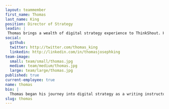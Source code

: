 ```yaml
---
layout: teammember
first_name: Thomas
last_name: King
position: Director of Strategy
leadin: |
 Thomas brings a wealth of digital strategy experience to ThinkShout. He’s been a champion of open source technology in the Portland community for years and has worked with local and national organizations to help maximize their digital potential.
social:
  github: 
  twitter: http://twitter.com/thomas_king
  linkedin: http://linkedin.com/in/thomasjosephking
team-image:
  small: team/small/thomas.jpg
  medium: team/medium/thomas.jpg
  large: team/large/thomas.jpg
published: true
current-employee: true
name: thomas
bio: |
  Thomas began his journey into digital strategy as a writing instructor. In moving to Portland, he found himself drawn toward the tech community. He believes that both writing and technology share roots in communication and curiosity, which helped smooth his transition into the tech world. Since that shift, Thomas has worked with organizations such as Travel Portland, Arizona State University, and the Portland Timbers on a wide array of digital projects. When he’s not helping our clients achieve their strategic goals on the web, he’s dabbling in the restoration of old axe heads and cookware. We’ve also heard that he makes an absolutely foul liquor from walnuts, but no one in the office can confirm this since we’re all too scared to try it.
slug: thomas
---
```

